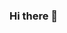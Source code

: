 ### Hi there 👋
<!-- 
<h3 align="center">
  👉Tech Stack👈
</h3>

<div align="center">
	<img src="https://img.shields.io/badge/JavaScript-F7DF12?style=flat&logo=JavaScript&logoColor=white" />
	<img src="https://img.shields.io/badge/TypeScript-3178C6?style=flat&logo=TypeScript&logoColor=white" />
	<img src="https://img.shields.io/badge/HTML5-E34F26?style=flat&logo=HTML5&logoColor=white" />
	<img src="https://img.shields.io/badge/CSS3-1572B6?style=flat&logo=CSS3&logoColor=white" />
</div>
<div align="center">
	<img src="https://img.shields.io/badge/React-61DAFB?style=flat&logo=React&logoColor=white" />
</div>
 -->

<!--
**Sungwk/Sungwk** is a ✨ _special_ ✨ repository because its `README.md` (this file) appears on your GitHub profile.

Here are some ideas to get you started:

- 🔭 I’m currently working on ...
- 🌱 I’m currently learning ...
- 👯 I’m looking to collaborate on ...
- 🤔 I’m looking for help with ...
- 💬 Ask me about ...
- 📫 How to reach me: ...
- 😄 Pronouns: ...
- ⚡ Fun fact: ...

<br>
<br>
<br>

[![Solved.ac Profile](http://mazassumnida.wtf/api/generate_badge?boj=kso2749)](https://solved.ac/kso2749)
-->
